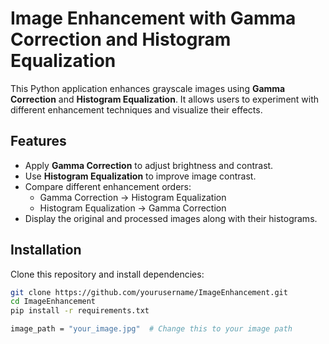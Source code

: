 # Image Enhancement with Gamma Correction and Histogram Equalization

This Python application enhances grayscale images using **Gamma Correction** and **Histogram Equalization**. It allows users to experiment with different enhancement techniques and visualize their effects.

## Features
- Apply **Gamma Correction** to adjust brightness and contrast.
- Use **Histogram Equalization** to improve image contrast.
- Compare different enhancement orders:
  - Gamma Correction → Histogram Equalization
  - Histogram Equalization → Gamma Correction
- Display the original and processed images along with their histograms.

## Installation
Clone this repository and install dependencies:

```bash
git clone https://github.com/yourusername/ImageEnhancement.git
cd ImageEnhancement
pip install -r requirements.txt

image_path = "your_image.jpg"  # Change this to your image path

